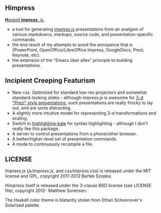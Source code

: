 
Himpress
--------

[**H***askell* **impress** *.js*](http://matthewsorensen.github.com/himpress),

 + a tool for generating [impress.js](https://github.com/bartaz/impress.js) presentations from an analgam of various markdowns, markups, source code, and presentation-specific commands.
 + the end result of my attempts to avoid the annoyance that is {PowerPoint, OpenOffice/LibreOffice Impress, GoogleDocs, Prezi, Keynote, etc}.
 + the extension of the "Emacs über alles" principle to building presentations.

Incipient Creeping Featurism
--------

 + New css. Optimized for standard low-res projectors and somewhat standard-looking slides - although impress.js is awesome for [3-d "Prezi" style presentations](http://bartaz.github.com/impress.js), such presentations are really finicky to lay out, and are sorta distracting.
 + A slightly more intuitive model for representing 3-d transformations and scaling.
 + Switch to [highlighting-kate](http://hackage.haskell.org/package/highlighting-kate-0.5.0.5) for syntax highlighting - although I don't really like this package.
 + A server to control presentations from a phone/other browser.
 + A better/higher-level set of presentation commands.
 + A mode to continuously recompile a file.

LICENSE
---------

Impress.js (*js/impress.js*, and *css/impress.css*) is released under the MIT license and GPL,
copyright 2011-2012 Bartek Szopka.

Himpress itself is released under the 3-clause BSD license (see LICENSE file), 
copyright 2012- Matthew Sorensen.

The Haskell color theme is blatantly stolen from Ethan Schoonover's Solarized palette.
